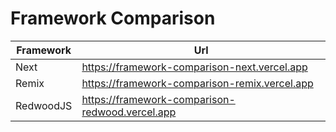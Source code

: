 # Framework Comparison

| Framework | Url | 
| --------- | --- |
| Next | https://framework-comparison-next.vercel.app |
| Remix | https://framework-comparison-remix.vercel.app | 
| RedwoodJS | https://framework-comparison-redwood.vercel.app | 

